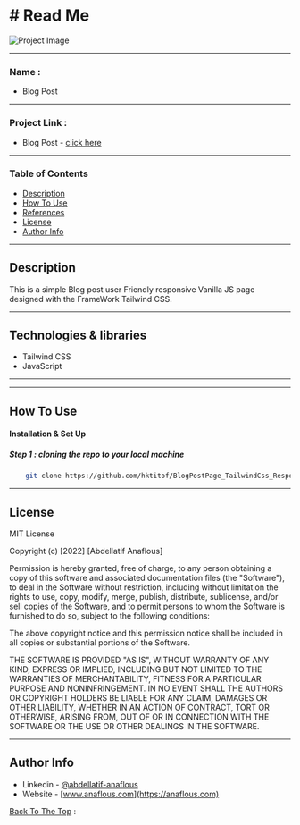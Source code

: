# # Read Me



![Project Image](https://user-images.githubusercontent.com/62770500/196178381-248a6d4e-787b-4ea0-bbb1-1b8eacc01f4a.png)


---

### Name :

- Blog Post

---

### Project Link :

- Blog Post - [click here](blog-post-page-tailwind-css.vercel.app)

---

### Table of Contents

- [Description](#description)
- [How To Use](#how-to-use)
- [References](#references)
- [License](#license)
- [Author Info](#author-info)

---

## Description

This is a simple Blog post user Friendly responsive Vanilla JS page designed with the FrameWork Tailwind CSS.

---

## Technologies & libraries

- Tailwind CSS
- JavaScript
- ---


---

## How To Use

#### Installation & Set Up
##### Step 1 : cloning the repo to your local machine

```sh
    git clone https://github.com/hktitof/BlogPostPage_TailwindCss_Responsive
```

---

## License

MIT License

Copyright (c) [2022] [Abdellatif Anaflous]

Permission is hereby granted, free of charge, to any person obtaining a copy
of this software and associated documentation files (the "Software"), to deal
in the Software without restriction, including without limitation the rights
to use, copy, modify, merge, publish, distribute, sublicense, and/or sell
copies of the Software, and to permit persons to whom the Software is
furnished to do so, subject to the following conditions:

The above copyright notice and this permission notice shall be included in all
copies or substantial portions of the Software.

THE SOFTWARE IS PROVIDED "AS IS", WITHOUT WARRANTY OF ANY KIND, EXPRESS OR
IMPLIED, INCLUDING BUT NOT LIMITED TO THE WARRANTIES OF MERCHANTABILITY,
FITNESS FOR A PARTICULAR PURPOSE AND NONINFRINGEMENT. IN NO EVENT SHALL THE
AUTHORS OR COPYRIGHT HOLDERS BE LIABLE FOR ANY CLAIM, DAMAGES OR OTHER
LIABILITY, WHETHER IN AN ACTION OF CONTRACT, TORT OR OTHERWISE, ARISING FROM,
OUT OF OR IN CONNECTION WITH THE SOFTWARE OR THE USE OR OTHER DEALINGS IN THE
SOFTWARE.



---

## Author Info

- Linkedin - [@abdellatif-anaflous](https://www.linkedin.com/in/abdellatif-anaflous/)
- Website - [www.anaflous.com](https://anaflous.com)

[Back To The Top](#description) :

